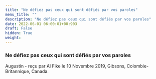 ```yaml
---
title: "Ne défiez pas ceux qui sont défiés par vos paroles"
menu_title: ""
description: "Ne défiez pas ceux qui sont défiés par vos paroles"
date: 2022-06-01 06:00:01+00:903
draft: False
hidden: True
weight:
---
```

### Ne défiez pas ceux qui sont défiés par vos paroles

Augustin - reçu par Al Fike le 10 Novembre 2019, Gibsons, Colombie-Britannique, Canada.



